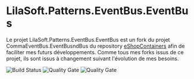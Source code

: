 # LilaSoft.Patterns.EventBus.EventBus

Le projet LilaSoft.Patterns.EventBus.EventBus est un fork du projet CommaEventBus.EventBusndBus du repository [eShopContainers](https://github.com/dotnet-architecture/eShopOnContainers) afin de faciliter mes futurs développements. Comme tous mes forks issus de ce projet, ils sont issus à changement suivant l'évolution de mes besoins. 

![Build Status](https://beowulf59000.visualstudio.com/_apis/public/build/definitions/cfa9b5dc-39bd-450b-abc0-c505db7dab63/6/badge) ![Quality Gate](https://sonarcloud.io/api/project_badges/measure?project=LilaSoft.Patterns.EventBus.EventBus&metric=alert_status) ![Quality Gate](https://sonarcloud.io/api/project_badges/measure?project=LilaSoft.Patterns.EventBus.EventBus&metric=sqale_index)
